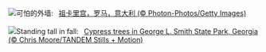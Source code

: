 ![](https://www.bing.com/th?id=OHR.MonsterDoor_ZH-CN6613337019_UHD.jpg&w=1000)可怕的外墙:&nbsp;&ensp;[祖卡里宫，罗马，意大利 (© Photon-Photos/Getty Images)](https://www.bing.com/th?id=OHR.MonsterDoor_ZH-CN6613337019_UHD.jpg)
<br><br/>
![](https://www.bing.com/th?id=OHR.AutumnCypress_EN-US2771131028_UHD.jpg&w=1000)Standing tall in fall:&nbsp;&ensp;[Cypress trees in George L. Smith State Park, Georgia (© Chris Moore/TANDEM Stills + Motion)](https://www.bing.com/th?id=OHR.AutumnCypress_EN-US2771131028_UHD.jpg)
<br><br/>
